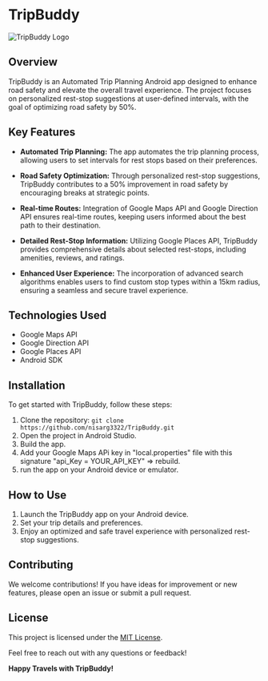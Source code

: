 # TripBuddy

![TripBuddy Logo](link/to/logo.png)

## Overview

TripBuddy is an Automated Trip Planning Android app designed to enhance road safety and elevate the overall travel experience. The project focuses on personalized rest-stop suggestions at user-defined intervals, with the goal of optimizing road safety by 50%.

## Key Features

- **Automated Trip Planning:** The app automates the trip planning process, allowing users to set intervals for rest stops based on their preferences.

- **Road Safety Optimization:** Through personalized rest-stop suggestions, TripBuddy contributes to a 50% improvement in road safety by encouraging breaks at strategic points.

- **Real-time Routes:** Integration of Google Maps API and Google Direction API ensures real-time routes, keeping users informed about the best path to their destination.

- **Detailed Rest-Stop Information:** Utilizing Google Places API, TripBuddy provides comprehensive details about selected rest-stops, including amenities, reviews, and ratings.

- **Enhanced User Experience:** The incorporation of advanced search algorithms enables users to find custom stop types within a 15km radius, ensuring a seamless and secure travel experience.

## Technologies Used

- Google Maps API
- Google Direction API
- Google Places API
- Android SDK

## Installation

To get started with TripBuddy, follow these steps:

1. Clone the repository: `git clone https://github.com/nisarg3322/TripBuddy.git`
2. Open the project in Android Studio.
3. Build the app.
4. Add your Google Maps APi key in "local.properties" file with this signature "api_Key = YOUR_API_KEY" => rebuild.
5. run the app on your Android device or emulator.

## How to Use

1. Launch the TripBuddy app on your Android device.
2. Set your trip details and preferences.
3. Enjoy an optimized and safe travel experience with personalized rest-stop suggestions.

## Contributing

We welcome contributions! If you have ideas for improvement or new features, please open an issue or submit a pull request.

## License

This project is licensed under the [MIT License](LICENSE).

Feel free to reach out with any questions or feedback!

**Happy Travels with TripBuddy!**
